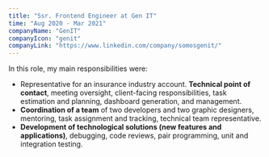 ```yaml
---
title: "Ssr. Frontend Engineer at Gen IT"
time: "Aug 2020 - Mar 2021"
companyName: "GenIT"
companyIcon: "genit"
companyLink: "https://www.linkedin.com/company/somosgenit/"
---
```


In this role, my main responsibilities were:

- Representative for an insurance industry account. **Technical point of contact**, meeting oversight, client-facing responsibilities, task estimation and planning, dashboard generation, and management.
- **Coordination of a team** of two developers and two graphic designers, mentoring, task assignment and tracking, technical team representative.
- **Development of technological solutions (new features and applications)**, debugging, code reviews, pair programming, unit and integration testing.
